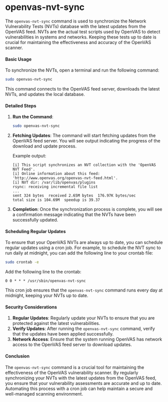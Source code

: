 # openvas-nvt-sync

The `openvas-nvt-sync` command is used to synchronize the Network Vulnerability Tests (NVTs) database with the latest updates from the OpenVAS feed. NVTs are the actual test scripts used by OpenVAS to detect vulnerabilities in systems and networks. Keeping these tests up to date is crucial for maintaining the effectiveness and accuracy of the OpenVAS scanner.

#### Basic Usage

To synchronize the NVTs, open a terminal and run the following command:

```bash
sudo openvas-nvt-sync
```

This command connects to the OpenVAS feed server, downloads the latest NVTs, and updates the local database.

#### Detailed Steps

1. **Run the Command**:
    ```bash
    sudo openvas-nvt-sync
    ```

2. **Fetching Updates**:
    The command will start fetching updates from the OpenVAS feed server. You will see output indicating the progress of the download and update process.

    Example output:
    ```text
    [i] This script synchronizes an NVT collection with the 'OpenVAS NVT Feed'.
    [i] Online information about this feed: 'http://www.openvas.org/openvas-nvt-feed.html'.
    [i] NVT dir: /var/lib/openvas/plugins
    rsync: receiving incremental file list
    ...
    sent 324 bytes  received 2.65M bytes  176.97K bytes/sec
    total size is 104.69M  speedup is 39.37
    ```

3. **Completion**:
    Once the synchronization process is complete, you will see a confirmation message indicating that the NVTs have been successfully updated.

#### Scheduling Regular Updates

To ensure that your OpenVAS NVTs are always up to date, you can schedule regular updates using a cron job. For example, to schedule the NVT sync to run daily at midnight, you can add the following line to your crontab file:

```bash
sudo crontab -e
```

Add the following line to the crontab:

```text
0 0 * * * /usr/sbin/openvas-nvt-sync
```

This cron job ensures that the `openvas-nvt-sync` command runs every day at midnight, keeping your NVTs up to date.

#### Security Considerations

1. **Regular Updates**: Regularly update your NVTs to ensure that you are protected against the latest vulnerabilities.
2. **Verify Updates**: After running the `openvas-nvt-sync` command, verify that the updates have been applied successfully.
3. **Network Access**: Ensure that the system running OpenVAS has network access to the OpenVAS feed server to download updates.

#### Conclusion

The `openvas-nvt-sync` command is a crucial tool for maintaining the effectiveness of the OpenVAS vulnerability scanner. By regularly synchronizing your NVTs with the latest updates from the OpenVAS feed, you ensure that your vulnerability assessments are accurate and up to date. Automating this process with a cron job can help maintain a secure and well-managed scanning environment.
